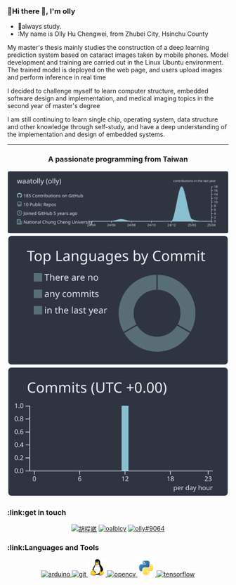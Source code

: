 ### :link:Hi there 👋, I'm olly
- 🔭always study.</br>
- :My name is Olly Hu Chengwei, from Zhubei City, Hsinchu County

My master's thesis mainly studies the construction of a deep learning prediction system based on cataract images taken by mobile phones. Model development and training are carried out in the Linux Ubuntu environment. The trained model is deployed on the web page, and users upload images and perform inference in real time

I decided to challenge myself to learn computer structure, embedded software design and implementation, and medical imaging topics in the second year of master's degree

I am still continuing to learn single chip, operating system, data structure and other knowledge through self-study, and have a deep understanding of the implementation and design of embedded systems.
****
<h3 align="center">A passionate programming from Taiwan</h3>
<p  align="center">
  <img src="https://raw.githubusercontent.com/waatolly/github-profile-token/master/profile-summary-card-output/nord_dark/0-profile-details.svg" alt="github stats"></br>
<img src="https://raw.githubusercontent.com/waatolly/github-profile-token/master/profile-summary-card-output/nord_dark/2-most-commit-language.svg">
<img src="https://raw.githubusercontent.com/waatolly/github-profile-token/master/profile-summary-card-output/nord_dark/4-productive-time.svg">
</p>
<h3 align="left">:link:get in touch</h3>
<p align="center">
<a href="https://fb.com/胡程崴" target="blank"><img align="center" src="https://raw.githubusercontent.com/rahuldkjain/github-profile-readme-generator/master/src/images/icons/Social/facebook.svg" alt="胡程崴" height="30" width="40" /></a>
<a href="https://instagram.com/oalblcy" target="blank"><img align="center" src="https://raw.githubusercontent.com/rahuldkjain/github-profile-readme-generator/master/src/images/icons/Social/instagram.svg" alt="oalblcy" height="30" width="40" /></a>
<a href="https://discord.gg/659988224185335832" target="blank"><img align="center" src="https://raw.githubusercontent.com/rahuldkjain/github-profile-readme-generator/master/src/images/icons/Social/discord.svg" alt="olly#9064" height="30" width="40" /></a>
</p>

<h3 align="left">:link:Languages and Tools</h3>
<p align="center"> 
<a href="https://www.arduino.cc/" target="_blank" rel="noreferrer"> <img src="https://cdn.worldvectorlogo.com/logos/arduino-1.svg" alt="arduino" width="40" height="40"/> </a> <a href="https://git-scm.com/" target="_blank" rel="noreferrer"> <img src="https://www.vectorlogo.zone/logos/git-scm/git-scm-icon.svg" alt="git" width="40" height="40"/> </a> <a href="https://www.linux.org/" target="_blank" rel="noreferrer"> <img src="https://raw.githubusercontent.com/devicons/devicon/master/icons/linux/linux-original.svg" alt="linux" width="40" height="40"/> </a> <a href="https://opencv.org/" target="_blank" rel="noreferrer"> <img src="https://www.vectorlogo.zone/logos/opencv/opencv-icon.svg" alt="opencv" width="40" height="40"/> </a> <a href="https://www.python.org" target="_blank" rel="noreferrer"> <img src="https://raw.githubusercontent.com/devicons/devicon/master/icons/python/python-original.svg" alt="python" width="40" height="40"/> </a> <a href="https://www.tensorflow.org" target="_blank" rel="noreferrer"> <img src="https://www.vectorlogo.zone/logos/tensorflow/tensorflow-icon.svg" alt="tensorflow" width="40" height="40"/> </a> </p>
